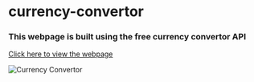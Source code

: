 # currency-convertor

### This webpage is built using the free currency convertor API

[Click here to view the webpage](https://currency-convertor-c87f5e.netlify.app)

![Currency Convertor](https://i.postimg.cc/bvMLHtK7/Currency-convertor.png)

